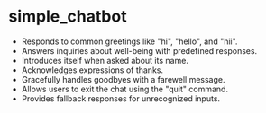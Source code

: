 # simple_chatbot
- Responds to common greetings like "hi", "hello", and "hii".
- Answers inquiries about well-being with predefined responses.
- Introduces itself when asked about its name.
- Acknowledges expressions of thanks.
- Gracefully handles goodbyes with a farewell message.
- Allows users to exit the chat using the "quit" command.
- Provides fallback responses for unrecognized inputs.